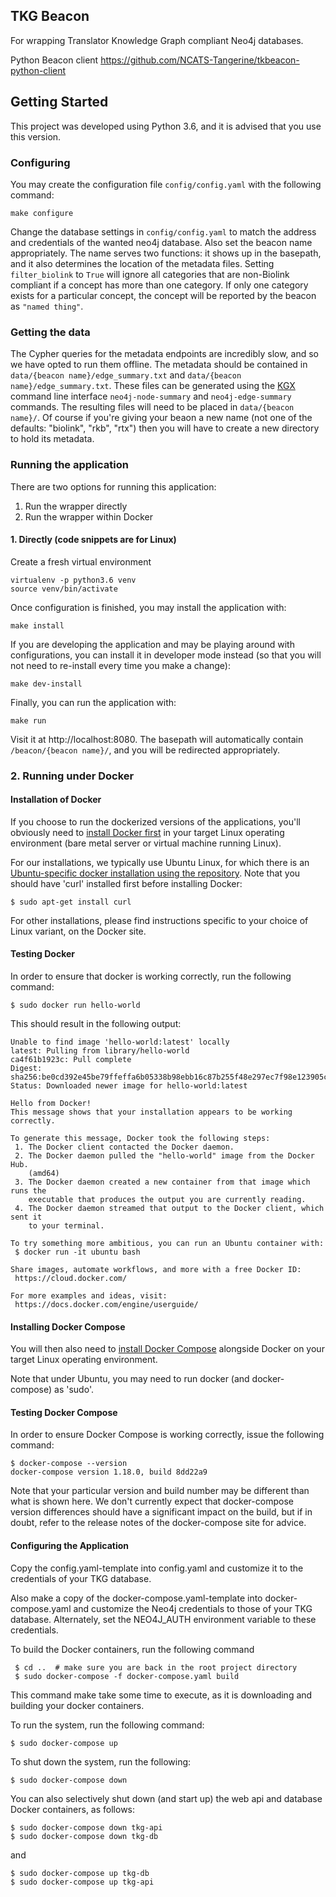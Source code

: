 ## TKG Beacon

For wrapping Translator Knowledge Graph compliant Neo4j databases.

Python Beacon client https://github.com/NCATS-Tangerine/tkbeacon-python-client

## Getting Started

This project was developed using Python 3.6, and it is advised that you use this version.

### Configuring

You may create the configuration file `config/config.yaml` with the following command:
```
make configure
```
Change the database settings in `config/config.yaml` to match the address and credentials of the wanted neo4j database. Also set the beacon name appropriately. The name serves two functions: it shows up in the basepath, and it also determines the location of the metadata files. Setting `filter_biolink` to `True` will ignore all categories that are non-Biolink compliant if a concept has more than one category. If only one category exists for a particular concept, the concept will be reported by the beacon as `"named thing"`.

### Getting the data

The Cypher queries for the metadata endpoints are incredibly slow, and so we have opted to run them offline. The metadata should be contained in `data/{beacon name}/edge_summary.txt` and `data/{beacon name}/edge_summary.txt`. These files can be generated using the [KGX](https://kgx.readthedocs.io/en/latest/index.html) command line interface `neo4j-node-summary` and `neo4j-edge-summary` commands. The resulting files will need to be placed in `data/{beacon name}/`. Of course if you're giving your beaon a new name (not one of the defaults: "biolink", "rkb", "rtx") then you will have to create a new directory to hold its metadata.

### Running the application

There are two options for running this application:

1. Run the wrapper directly
2. Run the wrapper within Docker

#### 1. Directly (code snippets are for Linux)

Create a fresh virtual environment
```
virtualenv -p python3.6 venv
source venv/bin/activate
```
Once configuration is finished, you may install the application with:
```
make install
```
If you are developing the application and may be playing around with configurations, you can install it in developer mode instead (so that you will not need to re-install every time you make a change):
```
make dev-install
```
Finally, you can run the application with:
```
make run
```
Visit it at http://localhost:8080. The basepath will automatically contain `/beacon/{beacon name}/`, and you will be redirected appropriately.

### 2. Running under Docker

#### Installation of Docker

If you choose to run the dockerized versions of the applications, you'll obviously need to [install Docker first](https://docs.docker.com/engine/installation/) in your target Linux operating environment (bare metal server or virtual machine running Linux).

For our installations, we typically use Ubuntu Linux, for which there is an [Ubuntu-specific docker installation using the repository](https://docs.docker.com/engine/installation/linux/docker-ce/ubuntu/#install-using-the-repository).
Note that you should have 'curl' installed first before installing Docker:

```
$ sudo apt-get install curl
```

For other installations, please find instructions specific to your choice of Linux variant, on the Docker site.

#### Testing Docker

In order to ensure that docker is working correctly, run the following command:

```
$ sudo docker run hello-world
```

This should result in the following output:
```
Unable to find image 'hello-world:latest' locally
latest: Pulling from library/hello-world
ca4f61b1923c: Pull complete
Digest: sha256:be0cd392e45be79ffeffa6b05338b98ebb16c87b255f48e297ec7f98e123905c
Status: Downloaded newer image for hello-world:latest

Hello from Docker!
This message shows that your installation appears to be working correctly.

To generate this message, Docker took the following steps:
 1. The Docker client contacted the Docker daemon.
 2. The Docker daemon pulled the "hello-world" image from the Docker Hub.
    (amd64)
 3. The Docker daemon created a new container from that image which runs the
    executable that produces the output you are currently reading.
 4. The Docker daemon streamed that output to the Docker client, which sent it
    to your terminal.

To try something more ambitious, you can run an Ubuntu container with:
 $ docker run -it ubuntu bash

Share images, automate workflows, and more with a free Docker ID:
 https://cloud.docker.com/

For more examples and ideas, visit:
 https://docs.docker.com/engine/userguide/
```

#### Installing Docker Compose

You will then also need to [install Docker Compose](https://docs.docker.com/compose/install/) alongside Docker on your target Linux operating environment.

Note that under Ubuntu, you may need to run docker (and docker-compose) as 'sudo'.

#### Testing Docker Compose

In order to ensure Docker Compose is working correctly, issue the following command:
```
$ docker-compose --version
docker-compose version 1.18.0, build 8dd22a9
```
Note that your particular version and build number may be different than what is shown here. We don't currently expect that docker-compose version differences should have a significant impact on the build, but if in doubt, refer to the release notes of the docker-compose site for advice.

#### Configuring the Application

Copy the config.yaml-template into config.yaml and customize it to the credentials of your TKG database.

Also make a copy of the docker-compose.yaml-template into docker-compose.yaml and customize the Neo4j credentials to those of your TKG database. Alternately, set the NEO4J_AUTH environment variable to these credentials.

To build the Docker containers, run the following command

```
 $ cd ..  # make sure you are back in the root project directory
 $ sudo docker-compose -f docker-compose.yaml build
```

This command make take some time to execute, as it is downloading and building your docker containers.

To run the system, run the following command:

```
$ sudo docker-compose up
```

To shut down the system, run the following:

```
$ sudo docker-compose down
```

You can also selectively shut down (and start up) the web api and database Docker containers, as follows:

```
$ sudo docker-compose down tkg-api
$ sudo docker-compose down tkg-db
```
and

```
$ sudo docker-compose up tkg-db
$ sudo docker-compose up tkg-api

```

